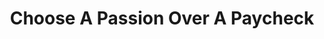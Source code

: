 ---
layout: interior
title: Choose A Passion Over A Paycheck
speaker: Bailey Bryand
permalink: bailey_bryand
image: img/20160916/baileyBryand.jpg
event: 20160916
video: b-IlG2wmv_U
favorite: My favorite thing about Wichita is attending the Wichita State Shocker Basketball games because you get to be a part of such an intense atmosphere and cheer alongside all the passionate fans.
about: Bailey is Junior at Wichita State University pursuing a degree in Marketing. He is the President of his fraternity, Sigma Alpha Epsilon, and is also a Business Development Associate with the Barton International Group. Bailey enjoys traveling and hopes to one day become a personal development coach.
twitter: baibryand
facebook: 
instagram: BaiBryand
linkedin: 
google: 
website: 
email: baileybryand@gmail.com
telephone: 
---